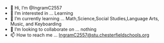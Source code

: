 - 👋 Hi, I’m @IngramC2557
- 👀 I’m interested in ... Learning
- 🌱 I’m currently learning ... Math,Science,Social Studies,Language Arts, Music, and Keyboarding
- 💞️ I’m looking to collaborate on ... nothing
- 📫 How to reach me ... IngramC2557@stu.chesterfieldschools.org
